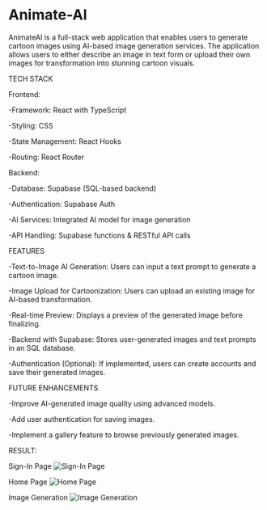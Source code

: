 # Animate-AI
AnimateAI is a full-stack web application that enables users to generate cartoon images using AI-based image generation services. The application allows users to either describe an image in text form or upload their own images for transformation into stunning cartoon visuals.

TECH STACK

Frontend:

-Framework: React with TypeScript   

-Styling: CSS

-State Management: React Hooks

-Routing: React Router

Backend:

-Database: Supabase (SQL-based backend)

-Authentication: Supabase Auth

-AI Services: Integrated AI model for image generation

-API Handling: Supabase functions & RESTful API calls

FEATURES

-Text-to-Image AI Generation: Users can input a text prompt to generate a cartoon image.

-Image Upload for Cartoonization: Users can upload an existing image for AI-based transformation.

-Real-time Preview: Displays a preview of the generated image before finalizing.

-Backend with Supabase: Stores user-generated images and text prompts in an SQL database.

-Authentication (Optional): If implemented, users can create accounts and save their generated images.

FUTURE ENHANCEMENTS 

-Improve AI-generated image quality using advanced models.

-Add user authentication for saving images.

-Implement a gallery feature to browse previously generated images.

RESULT:

Sign-In Page
![Sign-In Page](https://github.com/user-attachments/assets/76fe125e-d257-49f1-8572-33acf1a5dc94)

Home Page
![Home Page](https://github.com/user-attachments/assets/3b6d6134-b6ae-412d-b4c8-7c391ded4bfe)

Image Generation
![Image Generation](https://github.com/user-attachments/assets/e5c8b630-c2f7-42c3-90e5-9ce63d1aa091)


